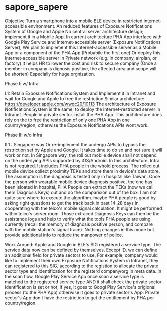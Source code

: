 # sapore_sapere
Objective
  Turn a smartphone into a mobile BLE device in restricted internet-accessible environment.
  An reduced features of Exposure Notifications System of Google and Apple
  No central server architecture design; implement it in a Mobile App.
  In current architecture PHA App interface with Google Play Service and Internet-accessible server (Exposure Notifications Server),
  We plan to implement this Internet-accessible server as a Mobile App or a component of the PHA App (Probabile the first one)
  Or deploy this Internet-accessible server in Private network (e.g. in company, airplan, or factory)
  It helps HR to lower the cost and risk to secure company (Once a member in company is dignosis positive, the affected area and scope will be shorten)
  Especially for huge orgnization.


Phase I:  w/ Infra

I.1: Retain Exposure Notifications System and Implement it in Intranet and wait for Google and Apple to free the restriction
  Similar architectue:
  https://developer.apple.com/wwdc20/10113
The architecture of Exposure Notifications System is the same; to deploy the Internet-restricted server in Intranet.
People in private sector install the PHA App.
This architecture does rely on the to free the restriction of only one PHA App in one country/region; otherwise the Exposure Notifications APIs wont work.

Phase II: w/o Infra

II.1 : Singapore way
Or re-implement the undergo APIs to bypass the restriction set by Apple and Google. It takes time to do so and not sure it will work or not.
In Singapore way, the roll out mobile device shall not depend on the underlying APIs supported by iOS/Android.
In this architecture, Infra is not required. It includes PHA people in the whold process. The rolled out mobile device collect proximity TEKs and store them in device's data store. The assumption is the diagnosis is tested only in hospital like Taiwan. Once the person with wearable mobile device diagnosis positive, the one has been isloated in hospital, PHA People can extract the TEKs (now we call them Diagnosis Keys) out and do the comparision out of the box. I am not quite sure where to execute the algorithm. maybe PHA people is good by asking right questions to get the track back in past 14-28 days in cooperating with the telco's mobile signal calculation. It might be performed within telco's server room. Those extraced Diagnosis Keys can then be the assistance logs and help to verify what the tools PHA people are using currently (recall the memory of diagnosis positive person, and compare with the mobile station's signal trace). Nothing changes in this mode but provide additional info to reduce the manpower of police.

Work Around:
Apple and Google in BLE's SIG registered a service type. The service data now can be defined by themselves. Except ID, we can define an additional field for private sectors to use. For example, company would like to implement their own Exposure Notifications System in Intranet, they can registered to this SIG, according to the registion to allocate the private sector type and identification for the registerd company/org in meta data. In the scan flow, Google Play Service App once scan a service type is matched to the registered service type AND it shall check the private sector identification is set or not, if yes, it goes to Googl Play Service's origional process (to the PHA App) otherwise it goes to private sector's App. Private sector's App don't have the restriction to get the entitlement by PHA per country/region.  

